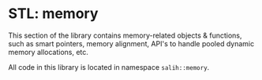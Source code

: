# STL: memory
This section of the library contains memory-related objects & functions, such as smart pointers, memory alignment, API's to handle pooled dynamic memory allocations, etc. 

All code in this library is located in namespace `salih::memory`.
